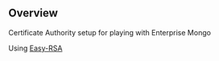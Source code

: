 ## Overview

Certificate Authority setup for playing with Enterprise Mongo

Using [Easy-RSA](https://github.com/OpenVPN/easy-rsa.git)


